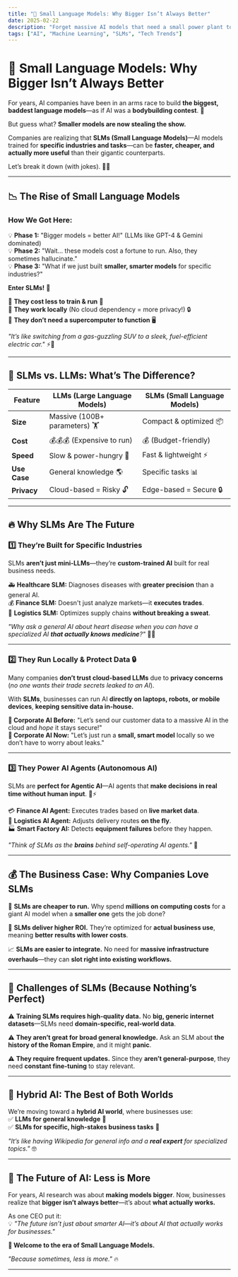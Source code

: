 ```yaml
---
title: "🤖 Small Language Models: Why Bigger Isn’t Always Better"
date: 2025-02-22
description: "Forget massive AI models that need a small power plant to run. The future belongs to Small Language Models (SLMs)—leaner, cheaper, and actually useful for business. 🚀"
tags: ["AI", "Machine Learning", "SLMs", "Tech Trends"]
---
```


# 🤖 Small Language Models: Why Bigger Isn’t Always Better  

For years, AI companies have been in an arms race to build **the biggest, baddest language models**—as if AI was a **bodybuilding contest**. 💪  

But guess what? **Smaller models are now stealing the show.**  

Companies are realizing that **SLMs (Small Language Models)**—AI models trained for **specific industries and tasks**—can be **faster, cheaper, and actually more useful** than their gigantic counterparts.  

Let’s break it down (with jokes). 🚀😂  

---

## 📉 The Rise of Small Language Models  

### How We Got Here:  

💡 **Phase 1:** "Bigger models = better AI!" (LLMs like GPT-4 & Gemini dominated)  
💡 **Phase 2:** "Wait… these models cost a fortune to run. Also, they sometimes hallucinate."  
💡 **Phase 3:** "What if we just built **smaller, smarter models** for specific industries?"  

**Enter SLMs!** 🎉  

🔹 **They cost less to train & run** 💸  
🔹 **They work locally** (No cloud dependency = more privacy!) 🔒  
🔹 **They don’t need a supercomputer to function** 🖥️  

_"It’s like switching from a gas-guzzling SUV to a sleek, fuel-efficient electric car."_ ⚡🚗  

---

## 🎯 SLMs vs. LLMs: What’s The Difference?  

| Feature         | LLMs (Large Language Models) | SLMs (Small Language Models) |
|---------------|------------------------|------------------------|
| **Size** | Massive (100B+ parameters) 🏋️ | Compact & optimized 📦 |
| **Cost** | 💰💰💰 (Expensive to run) | 💰 (Budget-friendly) |
| **Speed** | Slow & power-hungry 🐢 | Fast & lightweight ⚡ |
| **Use Case** | General knowledge 🌎 | Specific tasks 📊 |
| **Privacy** | Cloud-based = Risky 🔓 | Edge-based = Secure 🔒 |

---

## 🔥 Why SLMs Are The Future  

### 1️⃣ **They’re Built for Specific Industries**  

SLMs **aren’t just mini-LLMs**—they’re **custom-trained AI** built for real business needs.  

🚑 **Healthcare SLM:** Diagnoses diseases with **greater precision** than a general AI.  
💰 **Finance SLM:** Doesn't just analyze markets—it **executes trades**.  
🚛 **Logistics SLM:** Optimizes supply chains **without breaking a sweat**.  

_"Why ask a general AI about heart disease when you can have a specialized AI **that actually knows medicine**?"_ 🏥🤖  

---

### 2️⃣ **They Run Locally & Protect Data** 🔒  

Many companies **don’t trust cloud-based LLMs** due to **privacy concerns** (*no one wants their trade secrets leaked to an AI*).  

With **SLMs**, businesses can run AI **directly on laptops, robots, or mobile devices**, **keeping sensitive data in-house.**  

**🏢 Corporate AI Before:** "Let’s send our customer data to a massive AI in the cloud and *hope* it stays secure!"  
**🏢 Corporate AI Now:** "Let’s just run a **small, smart model** locally so we don’t have to worry about leaks."  

---

### 3️⃣ **They Power AI Agents (Autonomous AI)**  

SLMs are **perfect for Agentic AI**—AI agents that **make decisions in real time without human input**. 🤖⚡  

💳 **Finance AI Agent:** Executes trades based on **live market data**.  
🚗 **Logistics AI Agent:** Adjusts delivery routes **on the fly**.  
🏭 **Smart Factory AI:** Detects **equipment failures** before they happen.  

_"Think of SLMs as the **brains** behind self-operating AI agents."_ 🤯  

---

## 💰 The Business Case: Why Companies Love SLMs  

💸 **SLMs are cheaper to run.** Why spend **millions on computing costs** for a giant AI model when a **smaller one** gets the job done?  

🏢 **SLMs deliver higher ROI.** They’re optimized for **actual business use**, meaning **better results with lower costs**.  

📈 **SLMs are easier to integrate.** No need for **massive infrastructure overhauls**—they can **slot right into existing workflows.**  

---

## 🚧 Challenges of SLMs (Because Nothing’s Perfect)  

⚠️ **Training SLMs requires high-quality data.** No **big, generic internet datasets**—SLMs need **domain-specific, real-world data**.  

⚠️ **They aren’t great for broad general knowledge.** Ask an SLM about **the history of the Roman Empire**, and it might **panic**.  

⚠️ **They require frequent updates.** Since they **aren’t general-purpose**, they need **constant fine-tuning** to stay relevant.  

---

## 🤝 Hybrid AI: The Best of Both Worlds  

We’re moving toward a **hybrid AI world**, where businesses use:  
✅ **LLMs for general knowledge** 🧠  
✅ **SLMs for specific, high-stakes business tasks** 💼  

_"It’s like having Wikipedia for general info and a **real expert** for specialized topics."_ 🤓  

---

## 🚀 The Future of AI: Less is More  

For years, AI research was about **making models bigger**. Now, businesses realize that **bigger isn’t always better**—it’s about **what actually works.**  

As one CEO put it:  
💡 _"The future isn’t just about smarter AI—it’s about AI that actually *works for businesses*."_  

**📢 Welcome to the era of Small Language Models.**  

_"Because sometimes, less is more."_ 🔥  

---
